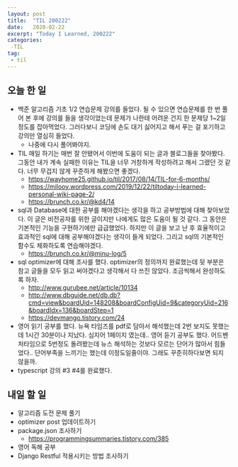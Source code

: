 ```yaml
---
layout: post
title:  "TIL 200222"
date:   2020-02-22
excerpt: "Today I Learned, 200222"
categories: 
 -TIL
tag:
 - til
---
```


## 오늘 한 일

* 백준 알고리즘 기초 1/2 연습문제 강의를 들었다. 될 수 있으면 연습문제를 한 번 풀어 본 후에 강의를 들을 생각이었는데 문제가 나한테 어려운 건지 한 문제당 1~2일 정도를 잡아먹었다. 그러다보니 코딩에 손도 대기 싫어지고 해서 푸는 걸 포기하고 강의만 열심히 들었다.
   * 나중에 다시 풀어봐야지.
* TIL 매일 하기는 매번 잘 안됐어서 이번에 도움이 되는 글과 블로그들을 찾아봤다. 그동안 내가 계속 실패한 이유는 TIL을 너무 거창하게 작성하려고 해서 그랬던 것 같다. 너무 무겁지 않게 꾸준하게 해봤으면 좋겠다.
   * https://wayhome25.github.io/til/2017/08/14/TIL-for-6-months/
   * https://milooy.wordpress.com/2019/12/22/tiltoday-i-learned-personal-wiki-page-2/
   * https://brunch.co.kr/@kd4/14
* sql과 Database에 대한 공부를 해야겠다는 생각을 하고 공부방법에 대해 찾아보았다. 이 글은 비전공자를 위한 글이지만 나에게도 많은 도움이 될 것 같다. 그 동안은 기본적인 기능을 구현하기에만 급급했었다. 하지만 이 글을 보고 난 후 효율적이고 효과적인 sql에 대해 공부해야겠다는 생각이 들게 되었다. 그리고 sql의 기본적인 함수도 체화하도록 연습해야겠다.
   * https://brunch.co.kr/@minu-log/5
* sql optimizer에 대해 조사를 했다. optimizer의 정의까지 완료했는데 뒷 부분은 참고 글들을 모두 읽고 써야겠다고 생각해서 다 쓰진 않았다. 조금씩해서 완성하도록 하자.
   * http://www.gurubee.net/article/10134
   * http://www.dbguide.net/db.db?cmd=view&boardUid=148208&boardConfigUid=9&categoryUid=216&boardIdx=136&boardStep=1
   * https://devmango.tistory.com/24
* 영어 읽기 공부를 했다. 뉴욕 타임즈를 pdf로 담아서 해석했는데 2번 보지도 못했는데 1시간 30분이나 지났다. 심지어 1페이지 였는데.. 영어 듣기 공부도 했다. 어드벤처타임으로 5번정도 돌려봤는데 뉴스 해석하는 것보다 모르는 단어가 많아서 힘들었다.. 단어부족을 느끼기는 했는데 이정도일줄이야. 그래도 꾸준히하다보면 되지 않을까.
* typescript 강의 #3 #4를 완료했다.

## 내일 할 일

* 알고리즘 도전 문제 풀기
* optimizer post 업데이트하기
* package.json 조사하기
   * https://programmingsummaries.tistory.com/385
* 영어 독해 공부
* Django Restful 적용시키는 방법 조사하기
